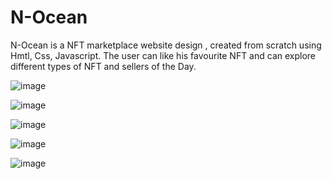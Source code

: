 # N-Ocean
  N-Ocean is a NFT marketplace website design , created from scratch using Hmtl, Css, Javascript.
  The user can like his favourite NFT and can explore different types of NFT and sellers of the Day.

![image](https://user-images.githubusercontent.com/73299058/192652949-7ae613be-46a8-4ce6-b42b-6e11685829d2.png)

![image](https://user-images.githubusercontent.com/73299058/192652988-3618dfe4-93ec-4ab4-a923-96779dd18d4d.png)

![image](https://user-images.githubusercontent.com/73299058/192653087-e49326e8-c9e5-41b3-945a-bc932bb89480.png)

![image](https://user-images.githubusercontent.com/73299058/192653154-401925ce-cdee-4d2b-bc17-bfa60e64f73d.png)

![image](https://user-images.githubusercontent.com/73299058/192653203-a65a7583-e7fe-445c-beb1-71bff368590a.png)
